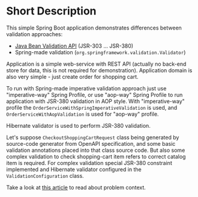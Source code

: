 # Short Description
This simple Spring Boot application demonstrates differences between validation approaches:
* [Java Bean Validation API](https://beanvalidation.org/) (JSR-303 ... JSR-380)
* Spring-made validation (`org.springframework.validation.Validator`)

Application is a simple web-service with REST API (actually no back-end store for data, this is not required for demonstration).
Application domain is also very simple - just create order for shopping cart.

To run with Spring-made imperative validation approach just use "imperative-way" Spring Profile, or use "aop-way" Spring Profile to run application with JSR-380 validation in AOP style.
With "imperative-way" profile the `OrderServiceWithSpringImperativeValidation` is used, and `OrderServiceWithAopValidation` is used for "aop-way" profile.

Hibernate validator is used to perform JSR-380 validation.

Let's suppose `CheckoutShoppingCartRequest` class being generated by source-code generator from OpenAPI specification,
and some basic validation annotations placed into that class source code. 
But also some complex validation to check shopping-cart item refers to correct catalog item is required. 
For complex validation special JSR-380 constraint implemented and Hibernate validator configured in the `ValidationConfiguration` class.

Take a look at [this article](https://medium.com/@victor.krapivin/spring-validator-vs-java-bean-validation-api-bf4cb38761d1) to read about problem context.
